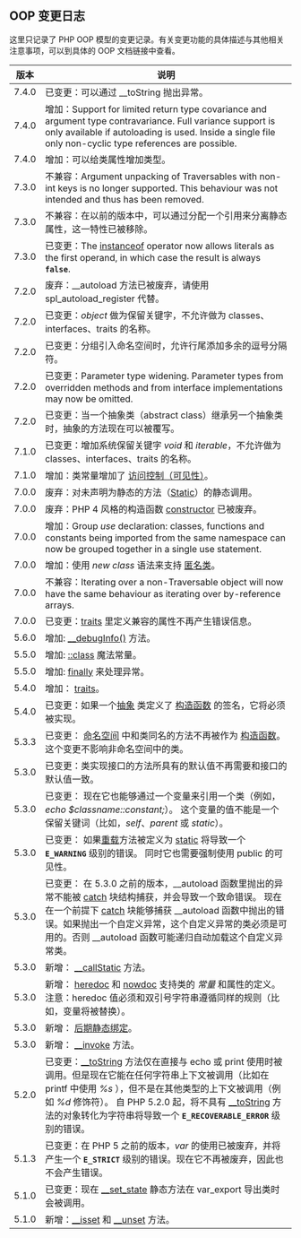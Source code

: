 OOP 变更日志
------------

这里只记录了 PHP OOP
模型的变更记录。有关变更功能的具体描述与其他相关注意事项，可以到具体的
OOP 文档链接中查看。

| 版本  | 说明                                                                                                                                                                                                                                                                                                                                                                                                                                                                                                                                    |
|-------|-----------------------------------------------------------------------------------------------------------------------------------------------------------------------------------------------------------------------------------------------------------------------------------------------------------------------------------------------------------------------------------------------------------------------------------------------------------------------------------------------------------------------------------------|
| 7.4.0 | 已变更：可以通过 <span class="function">\_\_toString</span> 抛出异常。                                                                                                                                                                                                                                                                                                                                                                                                                                                                  |
| 7.4.0 | 增加：Support for limited return type covariance and argument type contravariance. Full variance support is only available if autoloading is used. Inside a single file only non-cyclic type references are possible.                                                                                                                                                                                                                                                                                                                   |
| 7.4.0 | 增加：可以给类属性增加类型。                                                                                                                                                                                                                                                                                                                                                                                                                                                                                                            |
| 7.3.0 | 不兼容：Argument unpacking of <span class="classname">Traversable</span>s with non-<span class="type">int</span> keys is no longer supported. This behaviour was not intended and thus has been removed.                                                                                                                                                                                                                                                                                                                                |
| 7.3.0 | 不兼容：在以前的版本中，可以通过分配一个引用来分离静态属性，这一特性已被移除。                                                                                                                                                                                                                                                                                                                                                                                                                                                          |
| 7.3.0 | 已变更：The <a href="/language/operators/type.html" class="link">instanceof</a> operator now allows literals as the first operand, in which case the result is always **`false`**.                                                                                                                                                                                                                                                                                                                                                      |
| 7.2.0 | 废弃：<span class="function">\_\_autoload</span> 方法已被废弃，请使用 <span class="function">spl\_autoload\_register</span> 代替。                                                                                                                                                                                                                                                                                                                                                                                                      |
| 7.2.0 | 已变更：*object* 做为保留关键字，不允许做为 classes、interfaces、traits 的名称。                                                                                                                                                                                                                                                                                                                                                                                                                                                        |
| 7.2.0 | 已变更：分组引入命名空间时，允许行尾添加多余的逗号分隔符。                                                                                                                                                                                                                                                                                                                                                                                                                                                                              |
| 7.2.0 | 已变更：Parameter type widening. Parameter types from overridden methods and from interface implementations may now be omitted.                                                                                                                                                                                                                                                                                                                                                                                                         |
| 7.2.0 | 已变更：当一个抽象类（abstract class）继承另一个抽象类时，抽象的方法现在可以被覆写。                                                                                                                                                                                                                                                                                                                                                                                                                                                    |
| 7.1.0 | 已变更：增加系统保留关键字 *void* 和 *iterable*，不允许做为 classes、interfaces、traits 的名称。                                                                                                                                                                                                                                                                                                                                                                                                                                        |
| 7.1.0 | 增加：类常量增加了 <a href="/language/oop5/visibility.html#language.oop5.visiblity-constants" class="link">访问控制（可见性）</a>。                                                                                                                                                                                                                                                                                                                                                                                                     |
| 7.0.0 | 废弃：对未声明为静态的方法（<a href="/language/oop5/static.html" class="link">Static</a>）的静态调用。                                                                                                                                                                                                                                                                                                                                                                                                                                  |
| 7.0.0 | 废弃：PHP 4 风格的构造函数 <a href="/language/oop5/decon.html" class="link">constructor</a> 已被废弃。                                                                                                                                                                                                                                                                                                                                                                                                                                  |
| 7.0.0 | 增加：Group *use* declaration: classes, functions and constants being imported from the same namespace can now be grouped together in a single use statement.                                                                                                                                                                                                                                                                                                                                                                           |
| 7.0.0 | 增加：使用 *new class* 语法来支持 <a href="/language/oop5/anonymous.html" class="link">匿名类</a>。                                                                                                                                                                                                                                                                                                                                                                                                                                     |
| 7.0.0 | 不兼容：Iterating over a non-<span class="classname">Traversable</span> <span class="type">object</span> will now have the same behaviour as iterating over by-reference <span class="type">array</span>s.                                                                                                                                                                                                                                                                                                                              |
| 7.0.0 | 已变更：<a href="/language/oop5/traits.html" class="link">traits</a> 里定义兼容的属性不再产生错误信息。                                                                                                                                                                                                                                                                                                                                                                                                                                 |
| 5.6.0 | 增加: <a href="/language/oop5/magic.html#object.debuginfo" class="link">__debugInfo()</a> 方法。                                                                                                                                                                                                                                                                                                                                                                                                                                        |
| 5.5.0 | 增加: <a href="/language/oop5/basic.html#language.oop5.basic.class.class" class="link">::class</a> 魔法常量。                                                                                                                                                                                                                                                                                                                                                                                                                           |
| 5.5.0 | 增加: <a href="/language/exceptions.html" class="link">finally</a> 来处理异常。                                                                                                                                                                                                                                                                                                                                                                                                                                                         |
| 5.4.0 | 增加： <a href="/language/oop5/traits.html" class="link">traits</a>。                                                                                                                                                                                                                                                                                                                                                                                                                                                                   |
| 5.4.0 | 已变更：如果一个<a href="/language/oop5/abstract.html" class="link">抽象</a> 类定义了 <a href="/language/oop5/decon.html" class="link">构造函数</a> 的签名，它将必须被实现。                                                                                                                                                                                                                                                                                                                                                            |
| 5.3.3 | 已变更： <a href="/language/namespaces.html" class="link">命名空间</a> 中和类同名的方法不再被作为 <a href="/language/oop5/decon.html" class="link">构造函数</a>。这个变更不影响非命名空间中的类。                                                                                                                                                                                                                                                                                                                                       |
| 5.3.0 | 已变更：类实现接口的方法所具有的默认值不再需要和接口的默认值一致。                                                                                                                                                                                                                                                                                                                                                                                                                                                                      |
| 5.3.0 | 已变更： 现在它也能够通过一个变量来引用一个类（例如，*echo $classname::constant;*）。 这个变量的值不能是一个保留关键词（比如，*self*、*parent* 或 *static*）。                                                                                                                                                                                                                                                                                                                                                                          |
| 5.3.0 | 已变更： 如果<a href="/language/oop5/overloading.html" class="link">重载</a>方法被定义为 <a href="/language/oop5/static.html" class="link">static</a> 将导致一个 **`E_WARNING`** 级别的错误。 同时它也需要强制使用 public 的可见性。                                                                                                                                                                                                                                                                                                    |
| 5.3.0 | 已变更： 在 5.3.0 之前的版本，<span class="function">\_\_autoload</span> 函数里抛出的异常不能被 <a href="/language/exceptions.html" class="link">catch</a> 块结构捕获，并会导致一个致命错误。 现在在一个前提下 <a href="/language/exceptions.html" class="link">catch</a> 块能够捕获 \_\_autoload 函数中抛出的错误。如果抛出一个自定义异常，这个自定义异常的类必须是可用的。否则 \_\_autoload 函数可能递归自动加载这个自定义异常类。                                                                                                    |
| 5.3.0 | 新增： <a href="/language/oop5/overloading.html" class="link">__callStatic</a> 方法。                                                                                                                                                                                                                                                                                                                                                                                                                                                   |
| 5.3.0 | 新增： <a href="/language/types/string.html#language.types.string.syntax.heredoc" class="link">heredoc</a> 和 <a href="/language/types/string.html#language.types.string.syntax.heredoc" class="link">nowdoc</a> 支持类的 *常量* 和属性的定义。 注意：heredoc 值必须和双引号字符串遵循同样的规则（比如，变量将被替换）。                                                                                                                                                                                                                |
| 5.3.0 | 新增： <a href="/language/oop5/late-static-bindings.html" class="link">后期静态绑定</a>。                                                                                                                                                                                                                                                                                                                                                                                                                                               |
| 5.3.0 | 新增： <a href="/language/oop5/magic.html#object.invoke" class="link">__invoke</a> 方法。                                                                                                                                                                                                                                                                                                                                                                                                                                               |
| 5.2.0 | 已变更：<a href="/language/oop5/magic.html#object.tostring" class="link">__toString</a> 方法仅在直接与 <span class="function">echo</span> 或 <span class="function">print</span> 使用时被调用。但是现在它能在任何字符串上下文被调用（比如在 <span class="function">printf</span> 中使用 *%s* ），但不是在其他类型的上下文被调用（例如 *%d* 修饰符）。 自 PHP 5.2.0 起，将不具有 <a href="/language/oop5/magic.html#object.tostring" class="link">__toString</a> 方法的对象转化为字符串将导致一个 **`E_RECOVERABLE_ERROR`** 级别的错误。 |
| 5.1.3 | 已变更：在 PHP 5 之前的版本，*var* 的使用已被废弃，并将产生一个 **`E_STRICT`** 级别的错误。现在它不再被废弃，因此也不会产生错误。                                                                                                                                                                                                                                                                                                                                                                                                       |
| 5.1.0 | 已变更：现在 <a href="/language/oop5/magic.html#object.set-state" class="link">__set_state</a> 静态方法在 <span class="function">var\_export</span> 导出类时会被调用。                                                                                                                                                                                                                                                                                                                                                                  |
| 5.1.0 | 新增：<a href="/language/oop5/overloading.html#object.isset" class="link">__isset</a> 和 <a href="/language/oop5/overloading.html#object.unset" class="link">__unset</a> 方法。                                                                                                                                                                                                                                                                                                                                                         |
